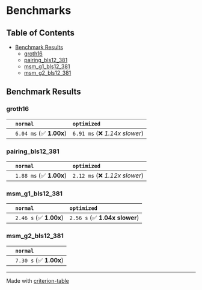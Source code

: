 # Benchmarks

## Table of Contents

- [Benchmark Results](#benchmark-results)
    - [groth16](#groth16)
    - [pairing_bls12_381](#pairing_bls12_381)
    - [msm_g1_bls12_381](#msm_g1_bls12_381)
    - [msm_g2_bls12_381](#msm_g2_bls12_381)

## Benchmark Results

### groth16

|        | `normal`                | `optimized`                     |
|:-------|:------------------------|:------------------------------- |
|        | `6.04 ms` (✅ **1.00x**) | `6.91 ms` (❌ *1.14x slower*)    |

### pairing_bls12_381

|        | `normal`                | `optimized`                     |
|:-------|:------------------------|:------------------------------- |
|        | `1.88 ms` (✅ **1.00x**) | `2.12 ms` (❌ *1.12x slower*)    |

### msm_g1_bls12_381

|        | `normal`               | `optimized`                    |
|:-------|:-----------------------|:------------------------------ |
|        | `2.46 s` (✅ **1.00x**) | `2.56 s` (✅ **1.04x slower**)  |

### msm_g2_bls12_381

|        | `normal`                |
|:-------|:----------------------- |
|        | `7.30 s` (✅ **1.00x**)  |

---
Made with [criterion-table](https://github.com/nu11ptr/criterion-table)

